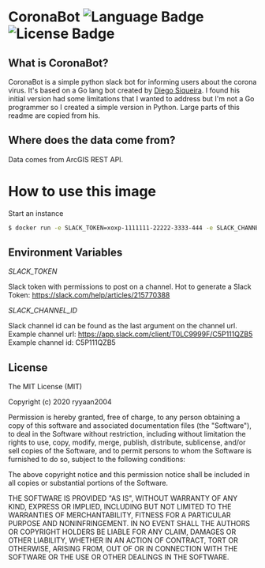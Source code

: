 # CoronaBot ![Language Badge](https://img.shields.io/badge/Language-Python-blue.svg) ![License Badge](https://img.shields.io/badge/License-MIT-blue.svg) 

## What is CoronaBot?
CoronaBot is a simple python slack bot for informing users about the corona virus. It's based on a Go lang bot created by [Diego Siqueira](https://github.com/DiSiqueira/coronabot). I found his initial version had some limitations that I wanted to address but I'm not a Go programmer so I created a simple version in Python. Large parts of this readme are copied from his.

## Where does the data come from?
Data comes from ArcGIS REST API.

# How to use this image
Start an instance 

```bash 
$ docker run -e SLACK_TOKEN=xoxp-1111111-22222-3333-444 -e SLACK_CHANNEL_ID=C5P11AABB22 ryyaan2004/coronabot
```

## Environment Variables

*SLACK_TOKEN*

Slack token with permissions to post on a channel. Hot to generate a Slack Token: https://slack.com/help/articles/215770388

*SLACK_CHANNEL_ID*

Slack channel id can be found as the last argument on the channel url. Example channel url: https://app.slack.com/client/T0LC9999F/C5P111QZB5 Example channel id: C5P111QZB5

## License

The MIT License (MIT)

Copyright (c) 2020 ryyaan2004

Permission is hereby granted, free of charge, to any person obtaining a copy
of this software and associated documentation files (the "Software"), to deal
in the Software without restriction, including without limitation the rights
to use, copy, modify, merge, publish, distribute, sublicense, and/or sell
copies of the Software, and to permit persons to whom the Software is
furnished to do so, subject to the following conditions:

The above copyright notice and this permission notice shall be included in
all copies or substantial portions of the Software.

THE SOFTWARE IS PROVIDED "AS IS", WITHOUT WARRANTY OF ANY KIND, EXPRESS OR
IMPLIED, INCLUDING BUT NOT LIMITED TO THE WARRANTIES OF MERCHANTABILITY,
FITNESS FOR A PARTICULAR PURPOSE AND NONINFRINGEMENT.  IN NO EVENT SHALL THE
AUTHORS OR COPYRIGHT HOLDERS BE LIABLE FOR ANY CLAIM, DAMAGES OR OTHER
LIABILITY, WHETHER IN AN ACTION OF CONTRACT, TORT OR OTHERWISE, ARISING FROM,
OUT OF OR IN CONNECTION WITH THE SOFTWARE OR THE USE OR OTHER DEALINGS IN
THE SOFTWARE.